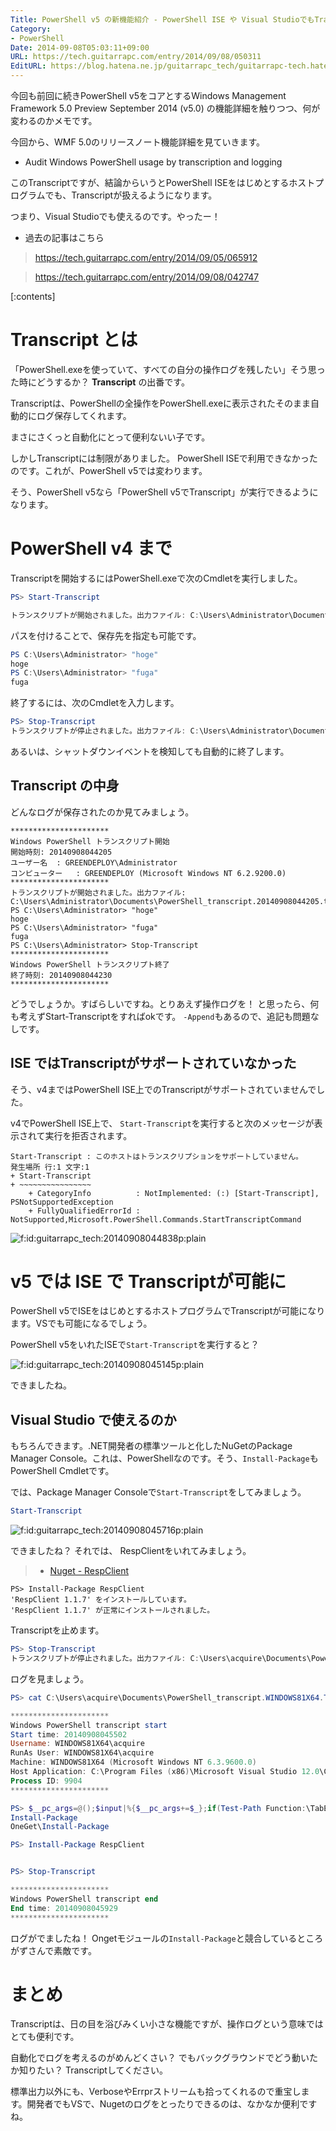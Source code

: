 ```yaml
---
Title: PowerShell v5 の新機能紹介 - PowerShell ISE や Visual StudioでもTranscript が扱えるように
Category:
- PowerShell
Date: 2014-09-08T05:03:11+09:00
URL: https://tech.guitarrapc.com/entry/2014/09/08/050311
EditURL: https://blog.hatena.ne.jp/guitarrapc_tech/guitarrapc-tech.hatenablog.com/atom/entry/12921228815732282490
---
```


今回も前回に続きPowerShell v5をコアとするWindows Management Framework 5.0 Preview September 2014 (v5.0) の機能詳細を触りつつ、何が変わるのかメモです。

今回から、WMF 5.0のリリースノート機能詳細を見ていきます。

- Audit Windows PowerShell usage by transcription and logging

このTranscriptですが、結論からいうとPowerShell ISEをはじめとするホストプログラムでも、Transcriptが扱えるようになります。

つまり、Visual Studioでも使えるのです。やったー！

- 過去の記事はこちら

> https://tech.guitarrapc.com/entry/2014/09/05/065912

> https://tech.guitarrapc.com/entry/2014/09/08/042747


[:contents]

# Transcript とは

「PowerShell.exeを使っていて、すべての自分の操作ログを残したい」そう思った時にどうするか？ **Transcript** の出番です。

Transcriptは、PowerShellの全操作をPowerShell.exeに表示されたそのまま自動的にログ保存してくれます。

まさにさくっと自動化にとって便利ないい子です。

しかしTranscriptには制限がありました。 PowerShell ISEで利用できなかったのです。これが、PowerShell v5では変わります。

そう、PowerShell v5なら「PowerShell v5でTranscript」が実行できるようになります。

# PowerShell v4 まで

Transcriptを開始するにはPowerShell.exeで次のCmdletを実行しました。

```ps1
PS> Start-Transcript

トランスクリプトが開始されました。出力ファイル: C:\Users\Administrator\Documents\PowerShell_transcript.20140908044205.txt
```

パスを付けることで、保存先を指定も可能です。

```ps1
PS C:\Users\Administrator> "hoge"
hoge
PS C:\Users\Administrator> "fuga"
fuga
```

終了するには、次のCmdletを入力します。

```ps1
PS> Stop-Transcript
トランスクリプトが停止されました。出力ファイル: C:\Users\Administrator\Documents\PowerShell_transcript.20140908044205.txt
```

あるいは、シャットダウンイベントを検知しても自動的に終了します。

## Transcript の中身

どんなログが保存されたのか見てみましょう。


```
**********************
Windows PowerShell トランスクリプト開始
開始時刻: 20140908044205
ユーザー名  : GREENDEPLOY\Administrator
コンピューター	  : GREENDEPLOY (Microsoft Windows NT 6.2.9200.0)
**********************
トランスクリプトが開始されました。出力ファイル: C:\Users\Administrator\Documents\PowerShell_transcript.20140908044205.txt
PS C:\Users\Administrator> "hoge"
hoge
PS C:\Users\Administrator> "fuga"
fuga
PS C:\Users\Administrator> Stop-Transcript
**********************
Windows PowerShell トランスクリプト終了
終了時刻: 20140908044230
**********************
```

どうでしょうか。すばらしいですね。とりあえず操作ログを！ と思ったら、何も考えずStart-Transcriptをすればokです。 `-Append`もあるので、追記も問題なしです。

## ISE ではTranscriptがサポートされていなかった

そう、v4まではPowerShell ISE上でのTranscriptがサポートされていませんでした。

v4でPowerShell ISE上で、 `Start-Transcript`を実行すると次のメッセージが表示されて実行を拒否されます。

```
Start-Transcript : このホストはトランスクリプションをサポートしていません。
発生場所 行:1 文字:1
+ Start-Transcript
+ ~~~~~~~~~~~~~~~~
    + CategoryInfo          : NotImplemented: (:) [Start-Transcript], PSNotSupportedException
    + FullyQualifiedErrorId : NotSupported,Microsoft.PowerShell.Commands.StartTranscriptCommand
```

<p><span itemscope itemtype="https://schema.org/Photograph"><img src="https://cdn-ak.f.st-hatena.com/images/fotolife/g/guitarrapc_tech/20140908/20140908044838.png" alt="f:id:guitarrapc_tech:20140908044838p:plain" title="f:id:guitarrapc_tech:20140908044838p:plain" class="hatena-fotolife" itemprop="image"></span></p>

# v5 では ISE で Transcriptが可能に

PowerShell v5でISEをはじめとするホストプログラムでTranscriptが可能になります。VSでも可能になるでしょう。

PowerShell v5をいれたISEで`Start-Transcript`を実行すると？

<p><span itemscope itemtype="https://schema.org/Photograph"><img src="https://cdn-ak.f.st-hatena.com/images/fotolife/g/guitarrapc_tech/20140908/20140908045145.png" alt="f:id:guitarrapc_tech:20140908045145p:plain" title="f:id:guitarrapc_tech:20140908045145p:plain" class="hatena-fotolife" itemprop="image"></span></p>

できましたね。

## Visual Studio で使えるのか

もちろんできます。.NET開発者の標準ツールと化したNuGetのPackage Manager Console。これは、PowerShellなのです。そう、`Install-Package`もPowerShell Cmdletです。

では、Package Manager Consoleで`Start-Transcript`をしてみましょう。

```ps1
Start-Transcript
```

<p><span itemscope itemtype="https://schema.org/Photograph"><img src="https://cdn-ak.f.st-hatena.com/images/fotolife/g/guitarrapc_tech/20140908/20140908045716.png" alt="f:id:guitarrapc_tech:20140908045716p:plain" title="f:id:guitarrapc_tech:20140908045716p:plain" class="hatena-fotolife" itemprop="image"></span></p>

できましたね？ それでは、 RespClientをいれてみましょう。


> - [Nuget - RespClient](https://www.nuget.org/packages/RespClient/)

```
PS> Install-Package RespClient
'RespClient 1.1.7' をインストールしています。
'RespClient 1.1.7' が正常にインストールされました。
```

Transcriptを止めます。

```ps1
PS> Stop-Transcript
トランスクリプトが停止されました。出力ファイル: C:\Users\acquire\Documents\PowerShell_transcript.WINDOWS81X64.Tr1Yaudt.20140908045501.txt
```

ログを見ましょう。

```ps1
PS> cat C:\Users\acquire\Documents\PowerShell_transcript.WINDOWS81X64.Tr1Yaudt.20140908045501.txt

**********************
Windows PowerShell transcript start
Start time: 20140908045502
Username: WINDOWS81X64\acquire
RunAs User: WINDOWS81X64\acquire
Machine: WINDOWS81X64 (Microsoft Windows NT 6.3.9600.0)
Host Application: C:\Program Files (x86)\Microsoft Visual Studio 12.0\Common7\IDE\devenv.exe
Process ID: 9904
**********************

PS> $__pc_args=@();$input|%{$__pc_args+=$_};if(Test-Path Function:\TabExpansion2){(TabExpansion2 $__pc_args[0] $__pc_args[0].length).CompletionMatches|%{$_.CompletionText}}else{TabExpansion $__pc_args[0] $__pc_args[1]};Remove-Variable __pc_args -Scope 0;
Install-Package
OneGet\Install-Package

PS> Install-Package RespClient


PS> Stop-Transcript

**********************
Windows PowerShell transcript end
End time: 20140908045929
**********************
```

ログがでましたね！ Ongetモジュールの`Install-Package`と競合しているところがずさんで素敵です。

# まとめ

Transcriptは、日の目を浴びみくい小さな機能ですが、操作ログという意味ではとても便利です。

自動化でログを考えるのがめんどくさい？ でもバックグラウンドでどう動いたか知りたい？ Transcriptしてください。

標準出力以外にも、VerboseやErrprストリームも拾ってくれるので重宝します。開発者でもVSで、Nugetのログをとったりできるのは、なかなか便利ですね。
